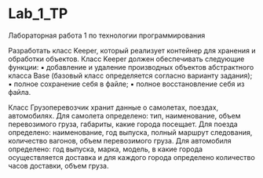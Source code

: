 # Lab_1_TP
Лабораторная работа 1 по технологии программирования

Разработать класс Keeper, который реализует контейнер для хранения и обработки
объектов. Класс Keeper должен обеспечивать следующие функции:
▪ добавление и удаление производных объектов абстрактного класса Base (базовый
класс определяется согласно варианту задания);
▪ полное сохранение себя в файле;
▪ полное восстановление себя из файла.

Класс Грузоперевозчик хранит данные о самолетах, поездах, автомобилях. Для
самолета определено: тип, наименование, объем перевозимого груза, габариты,
какие города посещает. Для поезда определено: наименование, год выпуска,
полный маршрут следования, количество вагонов, объем перевозимого груза.
Для автомобиля определено: год выпуска, марка, модель, в какие города
осуществляется доставка и для каждого города определено количество часов
доставки, объем груза.
